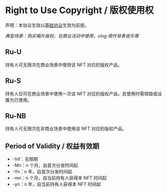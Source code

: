 # Right to Use Copyright / 版权使用权

声明：本协议生效以[基础协议](basic.md)生效为前提。

*典型场景：购买唱片版权，在商业活动中使用，vlog 用作背景音乐等*

## Ru-U

持有人可无限次在商业场景中使用该 NFT 对应的版权产品。

## Ru-S

持有人仅可在商业场景中使用一次该 NFT 对应的版权产品，且使用时需销毁或设置为已使用。

## Ru-NB

持有人可无限次在非商业场景中使用该 NFT 对应的版权产品。

## Period of Validity / 权益有效期

- -Inf：无限期
- -Mn：n 个月，自首次分发时间起
- -Yn：n 年，自首次分发时间起
- -mn：n 个月，自当前持有人获得本 NFT 时间起
- -yn：n 年，自当前持有人获得本 NFT 时间起